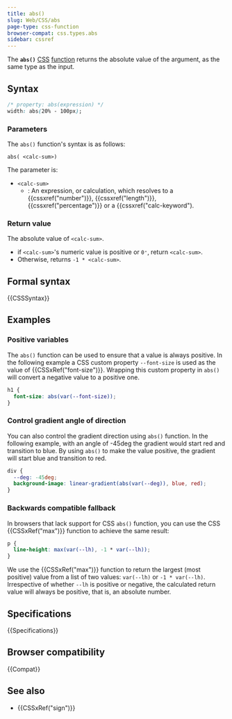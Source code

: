 ```yaml
---
title: abs()
slug: Web/CSS/abs
page-type: css-function
browser-compat: css.types.abs
sidebar: cssref
---
```


The **`abs()`** [CSS](/en-US/docs/Web/CSS) [function](/en-US/docs/Web/CSS/CSS_Values_and_Units/CSS_Value_Functions) returns the absolute value of the argument, as the same type as the input.

## Syntax

```css
/* property: abs(expression) */
width: abs(20% - 100px);
```

### Parameters

The `abs()` function's syntax is as follows:

```plain
abs( <calc-sum>)
```

The parameter is:

- `<calc-sum>`
  - : An expression, or calculation, which resolves to a {{cssxref("number")}}, {{cssxref("length")}}, {{cssxref("percentage")}} or a {{cssxref("calc-keyword").

### Return value

The absolute value of `<calc-sum>`.

- if `<calc-sum>`'s numeric value is positive or `0⁺`, return `<calc-sum>`.
- Otherwise, returns `-1 * <calc-sum>`.

## Formal syntax

{{CSSSyntax}}

## Examples

### Positive variables

The `abs()` function can be used to ensure that a value is always positive. In the following example a CSS custom property `--font-size` is used as the value of {{CSSxRef("font-size")}}. Wrapping this custom property in `abs()` will convert a negative value to a positive one.

```css
h1 {
  font-size: abs(var(--font-size));
}
```

### Control gradient angle of direction

You can also control the gradient direction using `abs()` function. In the following example, with an angle of -45deg the gradient would start red and transition to blue. By using `abs()` to make the value positive, the gradient will start blue and transition to red.

```css
div {
  --deg: -45deg;
  background-image: linear-gradient(abs(var(--deg)), blue, red);
}
```

### Backwards compatible fallback

In browsers that lack support for CSS `abs()` function, you can use the CSS {{CSSxRef("max")}} function to achieve the same result:

```css
p {
  line-height: max(var(--lh), -1 * var(--lh));
}
```

We use the {{CSSxRef("max")}} function to return the largest (most positive) value from a list of two values: `var(--lh)` or `-1 * var(--lh)`. Irrespective of whether `--lh` is positive or negative, the calculated return value will always be positive, that is, an absolute number.

## Specifications

{{Specifications}}

## Browser compatibility

{{Compat}}

## See also

- {{CSSxRef("sign")}}
